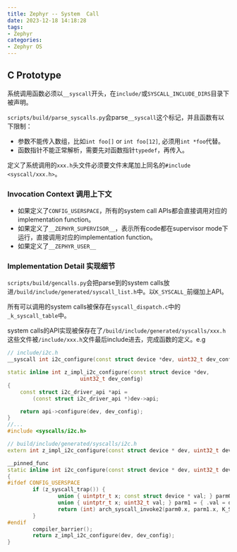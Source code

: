 ```yaml
---
title: Zephyr -- System  Call
date: 2023-12-18 14:18:28
tags:
- Zephyr
categories:
- Zephyr OS
---
```


## C Prototype

系统调用函数必须以`__syscall`开头，在`include/`或`SYSCALL_INCLUDE_DIRS`目录下被声明。

`scripts/build/parse_syscalls.py`会parse`__syscall`这个标记，并且函数有以下限制：

- 参数不能传入数组，比如`int foo[]` or `int foo[12]`, 必须用`int *foo`代替。
- 函数指针不能正常解析，需要先对函数指针`typedef`，再传入。

定义了系统调用的`xxx.h`头文件必须要文件末尾加上同名的`#include <syscall/xxx.h>`。

### Invocation Context 调用上下文

- 如果定义了`CONFIG_USERSPACE`，所有的system call APIs都会直接调用对应的implementation function。
- 如果定义了`__ZEPHYR_SUPERVISOR__`，表示所有code都在supervisor mode下运行，直接调用对应的implementation function。
- 如果定义了`__ZEPHYR_USER__`

### Implementation Detail 实现细节

`scripts/build/gencalls.py`会把parse到的system calls放进`/build/include/generated/syscall_list.h`中。以`K_SYSCALL_`前缀加上API。

所有可以调用的system calls被保存在`syscall_dispatch.c`中的`_k_syscall_table`中。

system calls的API实现被保存在了`/build/include/generated/syscalls/xxx.h` 这些文件被`/include/xxx.h`文件最后include进去，完成函数的定义。e.g

```c++
// include/i2c.h
__syscall int i2c_configure(const struct device *dev, uint32_t dev_config); //声明

static inline int z_impl_i2c_configure(const struct device *dev,
				       uint32_t dev_config)
{
	const struct i2c_driver_api *api =
		(const struct i2c_driver_api *)dev->api;

	return api->configure(dev, dev_config);
}
//...
#include <syscalls/i2c.h>

// build/include/generated/syscalls/i2c.h
extern int z_impl_i2c_configure(const struct device * dev, uint32_t dev_config);

__pinned_func
static inline int i2c_configure(const struct device * dev, uint32_t dev_config)
{
#ifdef CONFIG_USERSPACE
        if (z_syscall_trap()) {
                union { uintptr_t x; const struct device * val; } parm0 = { .val = dev };
                union { uintptr_t x; uint32_t val; } parm1 = { .val = dev_config };
                return (int) arch_syscall_invoke2(parm0.x, parm1.x, K_SYSCALL_I2C_CONFIGURE);
        }
#endif
        compiler_barrier();
        return z_impl_i2c_configure(dev, dev_config);
}

```
